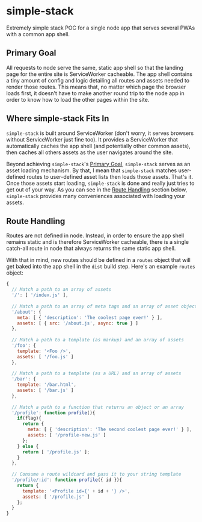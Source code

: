 # simple-stack

Extremely simple stack POC for a single node app that serves several PWAs with a common app shell.

## Primary Goal

All requests to node serve the same, static app shell so that the landing page for the entire site is ServiceWorker cacheable. The app shell contains a tiny amount of config and logic detailing all routes and assets needed to render those routes. This means that, no matter which page the browser loads first, it doesn't have to make another round trip to the node app in order to know how to load the other pages within the site.

## Where simple-stack Fits In

`simple-stack` is built around ServiceWorker (don't worry, it serves browsers without ServiceWorker just fine too). It provides a ServiceWorker that automatically caches the app shell (and potentially other common assets), then caches all others assets as the user navigates around the site.

Beyond achieving `simple-stack`'s [Primary Goal](#primary-goal), `simple-stack` serves as an asset loading mechanism. By that, I mean that `simple-stack` matches user-defined routes to user-defined asset lists then loads those assets. That's it. Once those assets start loading, `simple-stack` is done and really just tries to get out of your way. As you can see in the [Route Handling](#route-handling) section below, `simple-stack` provides many conveniences associated with loading your assets.

## Route Handling

Routes are not defined in node. Instead, in order to ensure the app shell remains static and is therefore ServiceWorker cacheable, there is a single catch-all route in node that always returns the same static app shell.

With that in mind, new routes should be defined in a `routes` object that will get baked into the app shell in the `dist` build step. Here's an example `routes` object:

```js
{
  // Match a path to an array of assets
  '/': [ '/index.js' ],
  
  // Match a path to an array of meta tags and an array of asset objects
  '/about': {
    meta: [ { 'description': 'The coolest page ever!' } ],
    assets: [ { src: '/about.js', async: true } ]
  },
  
  // Match a path to a template (as markup) and an array of assets
  '/foo': {
    template: '<Foo />',
    assets: [ '/foo.js' ]
  },
  
  // Match a path to a template (as a URL) and an array of assets
  '/bar': {
    template: '/bar.html',
    assets: [ '/bar.js' ]
  },
  
  // Match a path to a function that returns an object or an array
  '/profile': function profile(){
    if(flag){
      return {
        meta: [ { 'description': 'The second coolest page ever!' } ],
        assets: [ '/profile-new.js' ]
      };
    } else {
      return [ '/profile.js' ];
    }
  },
  
  // Consume a route wildcard and pass it to your string template
  '/profile/:id': function profile({ id }){
    return {
      template: '<Profile id={' + id + '} />',
      assets: [ '/profile.js' ]
    };
  }
}
```

